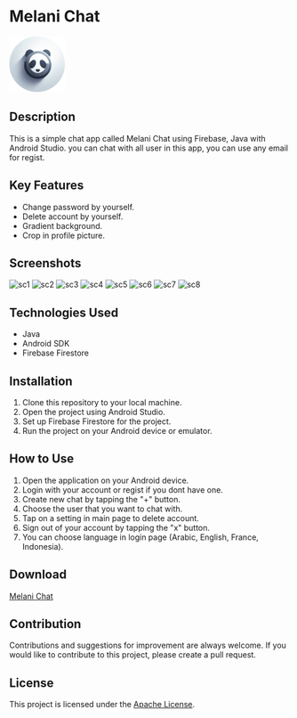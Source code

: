# Melani Chat
<img width="100" alt="icon-chat" src="app/src/main/res/drawable/icon.png">

## Description
This is a simple chat app called Melani Chat using Firebase, Java with Android Studio. you can chat with all user in this app, you can use any email for regist.

## Key Features
- Change password by yourself.
- Delete account by yourself.
- Gradient background.
- Crop in profile picture.

## Screenshots
<img width="200" alt="sc1" src="https://github.com/ikhwanhanif/MelaniChat/assets/108711453/4a9207d9-6f3e-4fd3-b037-bfaa923d39ad">
<img width="200" alt="sc2" src="https://github.com/ikhwanhanif/MelaniChat/assets/108711453/aef6ea6b-2a7a-4c8d-9588-7cd44416d460">
<img width="200" alt="sc3" src="https://github.com/ikhwanhanif/MelaniChat/assets/108711453/6105914d-fa08-49d6-9564-0b86e572cbce">
<img width="200" alt="sc4" src="https://github.com/ikhwanhanif/MelaniChat/assets/108711453/3e479642-17f9-4cbb-91e2-56e2f471bff2">
<img width="200" alt="sc5" src="https://github.com/ikhwanhanif/MelaniChat/assets/108711453/7c1b00b0-bc47-41bd-ba50-18fa7d141350">
<img width="200" alt="sc6" src="https://github.com/ikhwanhanif/MelaniChat/assets/108711453/46c78c89-a00b-4ced-83b2-16526f744309">
<img width="200" alt="sc7" src="https://github.com/ikhwanhanif/MelaniChat/assets/108711453/0558b0a2-31a8-450e-ad3c-2d68165cccb7">
<img width="200" alt="sc8" src="https://github.com/ikhwanhanif/MelaniChat/assets/108711453/407a8df8-4fca-475a-9922-b4c582ec055c">

## Technologies Used
- Java
- Android SDK
- Firebase Firestore

## Installation
1. Clone this repository to your local machine.
2. Open the project using Android Studio.
3. Set up Firebase Firestore for the project.
4. Run the project on your Android device or emulator.

## How to Use
1. Open the application on your Android device.
2. Login with your account or regist if you dont have one.
4. Create new chat by tapping the "+" button.
5. Choose the user that you want to chat with.
6. Tap on a setting in main page to delete account.
7. Sign out of your account by tapping the "x" button.
8. You can choose language in login page (Arabic, English, France, Indonesia).

## Download
<i class="fab fa-google-play"></i>[Melani Chat](https://play.google.com/store/apps/details?id=ikhwan.hanif.melanichat&pcampaignid=web_share)

## Contribution
Contributions and suggestions for improvement are always welcome. If you would like to contribute to this project, please create a pull request.

## License
This project is licensed under the [Apache License](LICENSE).
